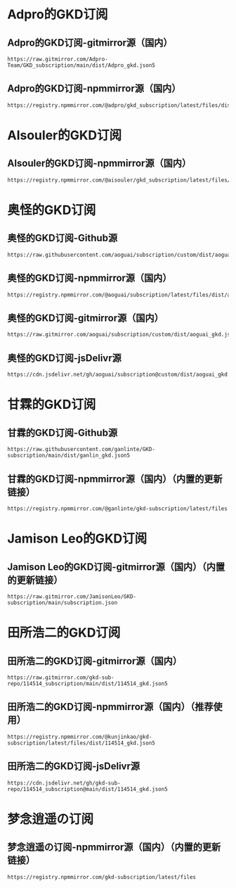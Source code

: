 # Adpro的GKD订阅## Adpro的GKD订阅-gitmirror源（国内）```texthttps://raw.gitmirror.com/Adpro-Team/GKD_subscription/main/dist/Adpro_gkd.json5```## Adpro的GKD订阅-npmmirror源（国内）```texthttps://registry.npmmirror.com/@adpro/gkd_subscription/latest/files/dist/Adpro_gkd.json5```# AIsouler的GKD订阅## AIsouler的GKD订阅-npmmirror源（国内）```texthttps://registry.npmmirror.com/@aisouler/gkd_subscription/latest/files/dist/AIsouler_gkd.json5```# 奥怪的GKD订阅## 奥怪的GKD订阅-Github源```texthttps://raw.githubusercontent.com/aoguai/subscription/custom/dist/aoguai_gkd.json5```## 奥怪的GKD订阅-npmmirror源（国内）```texthttps://registry.npmmirror.com/@aoguai/subscription/latest/files/dist/aoguai_gkd.json5```## 奥怪的GKD订阅-gitmirror源（国内）```texthttps://raw.gitmirror.com/aoguai/subscription/custom/dist/aoguai_gkd.json5```## 奥怪的GKD订阅-jsDelivr源```texthttps://cdn.jsdelivr.net/gh/aoguai/subscription@custom/dist/aoguai_gkd.json5```# 甘霖的GKD订阅## 甘霖的GKD订阅-Github源```texthttps://raw.githubusercontent.com/ganlinte/GKD-subscription/main/dist/ganlin_gkd.json5```## 甘霖的GKD订阅-npmmirror源（国内）（内置的更新链接）```texthttps://registry.npmmirror.com/@ganlinte/gkd-subscription/latest/files```# Jamison Leo的GKD订阅## Jamison Leo的GKD订阅-gitmirror源（国内）（内置的更新链接）```texthttps://raw.gitmirror.com/JamisonLeo/GKD-subscription/main/subscription.json```# 田所浩二的GKD订阅## 田所浩二的GKD订阅-gitmirror源（国内）```texthttps://raw.gitmirror.com/gkd-sub-repo/114514_subscription/main/dist/114514_gkd.json5```## 田所浩二的GKD订阅-npmmirror源（国内）（推荐使用）```texthttps://registry.npmmirror.com/@kunjinkao/gkd-subscription/latest/files/dist/114514_gkd.json5```## 田所浩二的GKD订阅-jsDelivr源```texthttps://cdn.jsdelivr.net/gh/gkd-sub-repo/114514_subscription@main/dist/114514_gkd.json5```# 梦念逍遥の订阅## 梦念逍遥の订阅-npmmirror源（国内）（内置的更新链接）```texthttps://registry.npmmirror.com/gkd-subscription/latest/files```